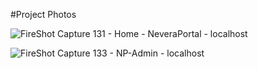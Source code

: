 #Project Photos

![FireShot Capture 131 - Home - NeveraPortal - localhost](https://github.com/birkankaraer/BK-NeveraPortal/assets/139279313/5496f6dc-1eaf-4049-a29b-aea974a9593c)

![FireShot Capture 133 - NP-Admin - localhost](https://github.com/birkankaraer/BK-NeveraPortal/assets/139279313/9a01958c-5ac7-4838-b4e6-3205d589b52d)
